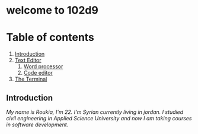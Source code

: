 # welcome to 102d9
# Table of contents
1. [Introduction](#introduction)
2. [Text Editor](https://roukiasalahi.github.io/learning-journal/TextEditor)
    1. [Word processor](#subparagraph1)
    2. [Code editor](#subparagraph2)
3. [The Terminal](https://roukiasalahi.github.io/learning-journal/TheTerminal)

##  Introduction <a name="introduction"></a>

*My name is Roukia, I'm 22.
I'm Syrian currently living in jordan.
I studied civil engineering in Applied Science University and now I am taking courses in software development.*


